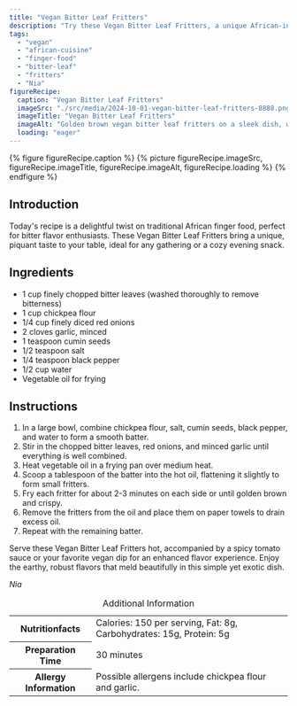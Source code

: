 ```yaml
---
title: "Vegan Bitter Leaf Fritters"
description: "Try these Vegan Bitter Leaf Fritters, a unique African-inspired finger food that's perfect for any occasion. Packed with flavors and easy to make!"
tags:
  - "vegan"
  - "african-cuisine"
  - "finger-food"
  - "bitter-leaf"
  - "fritters"
  - "Nia"
figureRecipe: 
  caption: "Vegan Bitter Leaf Fritters"
  imageSrc: "./src/media/2024-10-01-vegan-bitter-leaf-fritters-8888.png"
  imageTitle: "Vegan Bitter Leaf Fritters"
  imageAlt: "Golden brown vegan bitter leaf fritters on a sleek dish, with spicy tomato sauce in a small bowl, set on an elegant, simple table with a neutral background."
  loading: "eager"
---
```


{% figure figureRecipe.caption %}
{% picture figureRecipe.imageSrc, figureRecipe.imageTitle, figureRecipe.imageAlt, figureRecipe.loading %}
{% endfigure %}

## Introduction

Today's recipe is a delightful twist on traditional African finger food, perfect for bitter flavor enthusiasts. These Vegan Bitter Leaf Fritters bring a unique, piquant taste to your table, ideal for any gathering or a cozy evening snack.

## Ingredients

- 1 cup finely chopped bitter leaves (washed thoroughly to remove bitterness)
- 1 cup chickpea flour
- 1/4 cup finely diced red onions
- 2 cloves garlic, minced
- 1 teaspoon cumin seeds
- 1/2 teaspoon salt
- 1/4 teaspoon black pepper
- 1/2 cup water
- Vegetable oil for frying

## Instructions

1. In a large bowl, combine chickpea flour, salt, cumin seeds, black pepper, and water to form a smooth batter.
2. Stir in the chopped bitter leaves, red onions, and minced garlic until everything is well combined.
3. Heat vegetable oil in a frying pan over medium heat.
4. Scoop a tablespoon of the batter into the hot oil, flattening it slightly to form small fritters.
5. Fry each fritter for about 2-3 minutes on each side or until golden brown and crispy.
6. Remove the fritters from the oil and place them on paper towels to drain excess oil.
7. Repeat with the remaining batter.

Serve these Vegan Bitter Leaf Fritters hot, accompanied by a spicy tomato sauce or your favorite vegan dip for an enhanced flavor experience. Enjoy the earthy, robust flavors that meld beautifully in this simple yet exotic dish.

*Nia*

<table><caption class='sr-only'>Additional Information</caption><tr><th>Nutritionfacts</th><td>Calories: 150 per serving, Fat: 8g, Carbohydrates: 15g, Protein: 5g&nbsp;</td></tr><tr><th>Preparation Time</th><td>30 minutes&nbsp;</td></tr><tr><th>Allergy Information</th><td>Possible allergens include chickpea flour and garlic.&nbsp;</td></tr></table>

